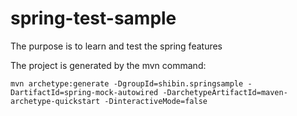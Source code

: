 # spring-test-sample

The purpose is to learn and test the spring features

The project is generated by the mvn command:

```
mvn archetype:generate -DgroupId=shibin.springsample -DartifactId=spring-mock-autowired -DarchetypeArtifactId=maven-archetype-quickstart -DinteractiveMode=false
```

